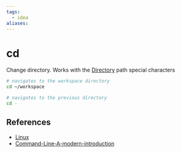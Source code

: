 ```yaml
---
tags:
  - idea
aliases:
---
```


# cd

Change directory. Works with the [Directory](Directory.md) path special characters

```bash
# navigates to the workspace directory
cd ~/workspace

# navigates to the previous directory
cd -
```

## References

- [Linux](Linux.md)
- [Command-Line-A-modern-introduction](Command-Line-A-modern-introduction.md)
